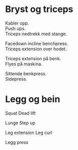 # Bryst og triceps
Kabler opp.  
Push ups.  
Triceps nedtrekk med stange.  

Facedown incline benchpress.  
Triceps extension over hodet.  

Triceps extension på benk.  
Flyes på maskina.  

Sittende benkpress.  
Sidepress.  

# Legg og bein
Squat
Dead lift 

Lunge
Step up

Leg extension
Leg curl

Legg press
